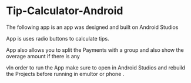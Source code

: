 # Tip-Calculator-Android
The following app is an app was designed and built on Android Studios

App is uses radio buttons to calculate tips.

App also allows you to split the Payments with a group and also show the overage amount if there is any

vIn order to run the App make sure to open in Android Studios and rebuild the Projects before running in emultor or phone .
